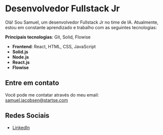 # Desenvolvedor Fullstack Jr

Olá! Sou Samuel, um desenvolvedor Fullstack Jr no time de IA. Atualmente, estou em constante aprendizado e trabalho com as seguintes tecnologias:

**Principais tecnologias**: Git, Solid, Flowise
- **Frontend**: React, HTML, CSS, JavaScript
- **Solid.js**
- **Node.js**
- **React.js**
- **Flowise**

## Entre em contato

Você pode me contatar através do meu email: samuel.jacobsen@startse.com

## Redes Sociais

- [LinkedIn](https://www.linkedin.com/in/samuel-jacobsen-7a397a203/)
